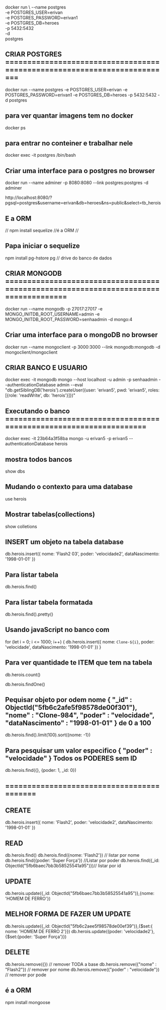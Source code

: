 docker run \ 
   --name postgres \
   -e POSTGRES_USER=erivan \
   -e POSTGRES_PASSWORD=erivan1 \
   -e POSTGRES_DB=heroes \
   -p 5432:5432 \
   -d \
   postgres

## CRIAR POSTGRES =========================================================================
docker run --name postgres -e POSTGRES_USER=erivan -e POSTGRES_PASSWORD=erivan1 -e POSTGRES_DB=heroes -p 5432:5432 -d postgres


## para ver quantar imagens tem no docker 
docker ps 
## para entrar no conteiner e trabalhar nele
docker exec -it postgres /bin/bash  

## Criar uma interface para o postgres no browser 
docker run --name adminer -p 8080:8080 --link postgres:postgres -d adminer

http://localhost:8080/?pgsql=postgres&username=erivan&db=heroes&ns=public&select=tb_herois

## E a ORM
// npm install sequelize    //é a ORM      // 
## Papa iniciar o  sequelize
npm install pg-hstore pg   // drive do banco de dados

## CRIAR MONGODB ====================================================================================
docker run --name mongodb -p 27017:27017 -e MONGO_INITDB_ROOT_USERNAME=admin -e MONGO_INITDB_ROOT_PASSWORD=senhaadmin -d mongo:4

## Criar uma interface para o mongoDB no browser
docker run --name mongoclient -p 3000:3000 --link mongodb:mongodb -d mongoclient/mongoclient

## CRIAR BANCO E USUARIO 
docker exec -it mongodb mongo --host localhost -u admin -p senhaadmin --authenticationDatabase admin --eval "db.getSiblingDB('herois').createUser({user: 'erivan5', pwd: 'erivan5', roles: [{role: 'readWrite', db: 'herois'}]})"

## Executando o banco ===================================================================
docker exec -it 23b64a3f58ba mongo -u erivan5 -p erivan5 --authenticationDatabase herois

## mostra todos bancos 
show dbs
## Mudando o contexto para uma database
use herois
## Mostrar tabelas(collections) 
show colletions
## INSERT um objeto na tabela database
db.herois.insert({
    nome: 'Flash2 03',
    poder: 'velocidade2',
    dataNascimento: '1998-01-01'
})
##  Para listar tabela
db.herois.find()
## Para listar tabela formatada 
db.herois.find().pretty()
##  Usando javaScript no banco com
for (let i = 0; i <= 1000; i++) {
    db.herois.insert({
        nome: `Clone-${i}`,
        poder: 'velocidade',
        dataNascimento: '1998-01-01'
    })
}
## Para ver quantidade te ITEM que tem na tabela
db.herois.count()

db.herois.findOne()
## Pequisar objeto por odem nome { "_id" : ObjectId("5fb6c2afe5f98578de00f301"), "nome" : "Clone-984", "poder" : "velocidade", "dataNascimento" : "1998-01-01" } de 0 a 100
db.herois.find().limit(100).sort({nome: -1})
## Para pesquisar um valor especifico { "poder" : "velocidade" } Todos os PODERES sem ID
db.herois.find({}, {poder: 1, _id: 0})
## ==========================================

##  CREATE
db.herois.insert({
    nome: 'Flash2',
    poder: 'velocidade2',
    dataNascimento: '1998-01-01'
})
## READ
db.herois.find()
db.herois.find({nome: 'Flash2'}) // listar por nome 
db.herois.find({poder: 'Super Força'}) //Listar por poder
db.herois.find({_id: ObjectId("5fb6baec7bb3b58525541a95")})// listar por id 
## UPDATE
db.herois.update({_id: ObjectId("5fb6baec7bb3b58525541a95")},{nome: 'HOMEM DE FERRO'})
## MELHOR FORMA DE FAZER UM UPDATE
db.herois.update({_id: ObjectId("5fb6c2aee5f98578de00ef39")},{$set:{ nome: 'HOMEM DE FERRO 2'}}) 
db.herois.update({poder: 'velocidade2'},{$set:{poder: 'Super Força'}})
## DELETE
db.herois.remove({}) // remover TODA a base
db.herois.remove({"nome" : "Flash2"}) // remover por nome
db.herois.remove({"poder" : "velocidade"}) // remover por pode 


## é a ORM

npm install mongoose